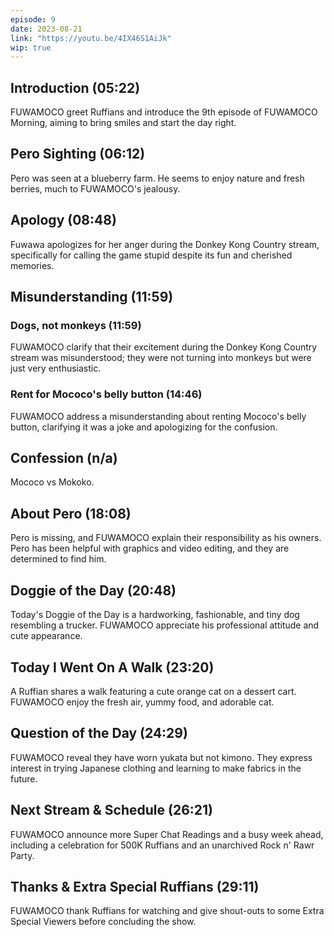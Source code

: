 ```yaml
---
episode: 9
date: 2023-08-21
link: "https://youtu.be/4IX46S1AiJk"
wip: true
---
```


## Introduction (05:22)

FUWAMOCO greet Ruffians and introduce the 9th episode of FUWAMOCO Morning, aiming to bring smiles and start the day right.

## Pero Sighting (06:12)

Pero was seen at a blueberry farm. He seems to enjoy nature and fresh berries, much to FUWAMOCO's jealousy.

## Apology (08:48)

Fuwawa apologizes for her anger during the Donkey Kong Country stream, specifically for calling the game stupid despite its fun and cherished memories.

## Misunderstanding (11:59)

### Dogs, not monkeys (11:59)

FUWAMOCO clarify that their excitement during the Donkey Kong Country stream was misunderstood; they were not turning into monkeys but were just very enthusiastic.

### Rent for Mococo's belly button (14:46)

FUWAMOCO address a misunderstanding about renting Mococo's belly button, clarifying it was a joke and apologizing for the confusion.

## Confession (n/a)

Mococo vs Mokoko.

## About Pero (18:08)

Pero is missing, and FUWAMOCO explain their responsibility as his owners. Pero has been helpful with graphics and video editing, and they are determined to find him.

## Doggie of the Day (20:48)

Today's Doggie of the Day is a hardworking, fashionable, and tiny dog resembling a trucker. FUWAMOCO appreciate his professional attitude and cute appearance.

## Today I Went On A Walk (23:20)

A Ruffian shares a walk featuring a cute orange cat on a dessert cart. FUWAMOCO enjoy the fresh air, yummy food, and adorable cat.

## Question of the Day (24:29)

FUWAMOCO reveal they have worn yukata but not kimono. They express interest in trying Japanese clothing and learning to make fabrics in the future.

## Next Stream & Schedule (26:21)

FUWAMOCO announce more Super Chat Readings and a busy week ahead, including a celebration for 500K Ruffians and an unarchived Rock n' Rawr Party.

## Thanks & Extra Special Ruffians (29:11)

FUWAMOCO thank Ruffians for watching and give shout-outs to some Extra Special Viewers before concluding the show.
